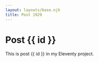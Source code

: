 ```yaml
---
layout: layouts/base.njk
title: Post 1929
---
```


# Post {{ id }}

This is post {{ id }} in my Eleventy project.
